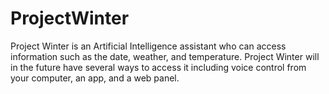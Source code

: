 # ProjectWinter
Project Winter is an Artificial Intelligence assistant who can access information such as the date, weather, and temperature.
Project Winter will in the future have several ways to access it including voice control from your computer, an app, and a web panel.
